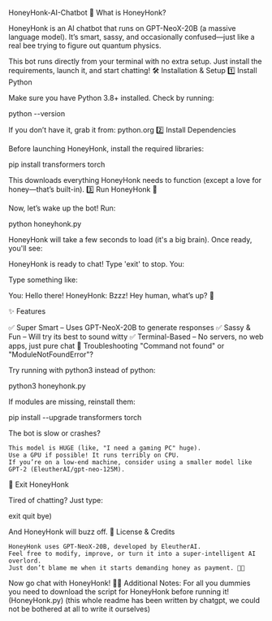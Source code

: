 HoneyHonk-AI-Chatbot
🚀 What is HoneyHonk?

HoneyHonk is an AI chatbot that runs on GPT-NeoX-20B (a massive language model).
It’s smart, sassy, and occasionally confused—just like a real bee trying to figure out quantum physics.

This bot runs directly from your terminal with no extra setup. Just install the requirements, launch it, and start chatting!
🛠️ Installation & Setup
1️⃣ Install Python

Make sure you have Python 3.8+ installed.
Check by running:

python --version

If you don’t have it, grab it from: python.org
2️⃣ Install Dependencies

Before launching HoneyHonk, install the required libraries:

pip install transformers torch

This downloads everything HoneyHonk needs to function (except a love for honey—that’s built-in).
3️⃣ Run HoneyHonk 🐝

Now, let’s wake up the bot! Run:

python honeyhonk.py

HoneyHonk will take a few seconds to load (it's a big brain). Once ready, you'll see:

HoneyHonk is ready to chat! Type 'exit' to stop.
You:

Type something like:

You: Hello there!
HoneyHonk: Bzzz! Hey human, what’s up? 🐝

✨ Features

✅ Super Smart – Uses GPT-NeoX-20B to generate responses
✅ Sassy & Fun – Will try its best to sound witty
✅ Terminal-Based – No servers, no web apps, just pure chat
🔧 Troubleshooting
"Command not found" or "ModuleNotFoundError"?

Try running with python3 instead of python:

python3 honeyhonk.py

If modules are missing, reinstall them:

pip install --upgrade transformers torch

The bot is slow or crashes?

    This model is HUGE (like, "I need a gaming PC" huge).
    Use a GPU if possible! It runs terribly on CPU.
    If you’re on a low-end machine, consider using a smaller model like GPT-2 (EleutherAI/gpt-neo-125M).

🐝 Exit HoneyHonk

Tired of chatting? Just type:

exit
quit
bye)

And HoneyHonk will buzz off.
📜 License & Credits

    HoneyHonk uses GPT-NeoX-20B, developed by EleutherAI.
    Feel free to modify, improve, or turn it into a super-intelligent AI overlord.
    Just don’t blame me when it starts demanding honey as payment. 🐝🍯

Now go chat with HoneyHonk! 🚀🐝
Additional Notes: For all you dummies you need to download the script for HoneyHonk before running it! (HoneyHonk.py)
(this whole readme has been written by chatgpt, we could not be bothered at all to write it ourselves)
